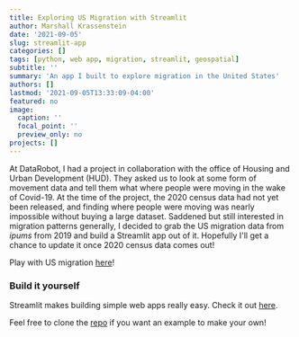 ```yaml
---
title: Exploring US Migration with Streamlit
author: Marshall Krassenstein
date: '2021-09-05'
slug: streamlit-app
categories: []
tags: [python, web app, migration, streamlit, geospatial]
subtitle: ''
summary: 'An app I built to explore migration in the United States'
authors: []
lastmod: '2021-09-05T13:33:09-04:00'
featured: no
image:
  caption: ''
  focal_point: ''
  preview_only: no
projects: []
---
```



At DataRobot, I had a project in collaboration with the office of Housing and Urban Development (HUD). They asked us to look at some form of movement data and tell them what where people were moving in the wake of Covid-19. At the time of the project, the 2020 census data had not yet been released, and finding where people were moving was nearly impossible without buying a large dataset. Saddened but still interested in migration patterns generally, I decided to grab the US migration data from *ipums* from 2019 and build a Streamlit app out of it. Hopefully I'll get a chance to update it once 2020 census data comes out!


<!-- ![Migration App](migration_demo.gif) -->
<!-- <div> -->
<!-- <img src="migration_demo.gif" alt="Migration app" style="text-align: center;> -->
<!-- </div> -->

Play with US migration [here](https://statesmigrate.streamlit.app/)!


<!-- <iframe src="https://statesmigrate.streamlit.app/" width="1344" height="900px"></iframe> -->

### Build it yourself

Streamlit makes building simple web apps really easy. Check it out [here](https://streamlit.io/).

Feel free to clone the [repo](https://github.com/mpkrass7/solid-octo-robot) if you want an example to make your own!
